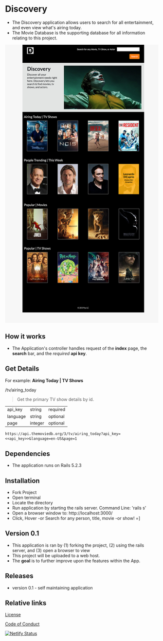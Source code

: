 # Discovery
+ The Discovery application allows users to search for all entertainment, and even view what's airing today.
+ The Movie Database is the supporting database for all information relating to this project.

<img src="app/assets/images/screenshot.png" alt="Discovery Application" width="882">

## How it works
+ The Application's controller handles request of the **index** page, the **search** bar, and the _required_ **api key**.

## Get Details
For example: **Airing Today | TV Shows**

/tv/airing_today<br>
>Get the primary TV show details by id.

<table>
  <tr>
    <td>api_key</td>
    <td>string</td>
    <td>required</td>
  </tr>
  <tr>
    <td>language</td>
    <td>string</td>
    <td>optional</td>
  </tr>
  <tr>
    <td>page</td>
    <td>integer</td>
    <td>optional</td>
  </tr>
</table>

```
https://api.themoviedb.org/3/tv/airing_today?api_key=<<api_key>>&language=en-US&page=1
```

## Dependencies
+ The application runs on Rails 5.2.3

## Installation
+ Fork Project
+ Open terminal
+ Locate the directory
+ Run application by starting the rails server.
   Command Line: 'rails s'
+ Open a browser window to: http://localhost:3000/
+ Click, Hover -or Search for any person, title, movie -or show! =]

## Version 0.1
+ This application is ran by (1) forking the project, (2) using the rails server, and (3) open a browser to view
+ This project will be uploaded to a web host.
+ The **goal** is to further improve upon the features within the App.

## Releases
+ version 0.1 - self maintaining application

## Relative links
[License](docs/License.md)

[Code of Conduct](docs/Code_of_Conduct.md)

[![Netlify Status](https://api.netlify.com/api/v1/badges/577d27ba-cac2-441a-bad2-d1538fcf8fa8/deploy-status)](https://app.netlify.com/sites/discovery-more/deploys)
